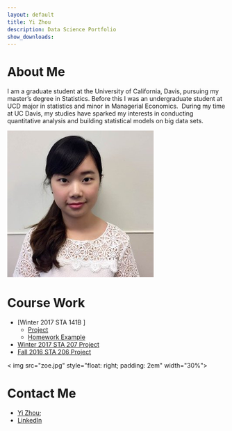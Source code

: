 ```yaml
---
layout: default
title: Yi Zhou 
description: Data Science Portfolio 
show_downloads:
---
```

# [](#header-1)About Me

I am a graduate student at the University of California, Davis, pursuing my master’s degree in Statistics. Before this I was an undergraduate student at UCD major in statistics and minor in Managerial Economics.  During my time at UC Davis, my studies have sparked my interests in conducting quantitative analysis and building statistical models on big data sets. 

![](zoe.jpg)

# [](#header-2)Course Work

- [Winter 2017 STA 141B ]
   - [Project](https://zoeyyizhou.github.io/141BProject/)
   - [Homework Example](Yi_Zhou_assignment6.html) 
- [Winter 2017 STA 207 Project](STA207_FinalPrj_YanlinLi_Yizhou)
- [Fall 2016 STA 206 Project](STAT206_YiZhou_YanlinLi_Jingli_Report)


 < img src="zoe.jpg" style="float: right; padding: 2em" width="30%"> 

# [](#header-3)Contact Me
* <a href="mailto:zoezhou@ucdavis.edu"> Yi Zhou</a >;   
* [LinkedIn](https://www.linkedin.com/in/yi-zhou-8b3995a6)





